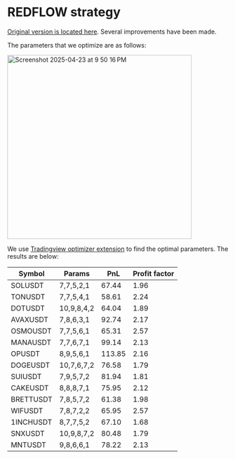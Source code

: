 # REDFLOW strategy

[Original version is located here](https://gist.github.com/CryptoMF/11fb235322c1cc0a635c3133dd95f404/#file-mf_redflow_strategy). Several improvements have been made.

The parameters that we optimize are as follows:

<img width="420" alt="Screenshot 2025-04-23 at 9 50 16 PM" src="https://github.com/user-attachments/assets/394b280e-86bf-4639-ac73-88b14feacdf9" />

We use [Tradingview optimizer extension](https://github.com/OptiPie/tradingview-optimizer-extension) to find the optimal parameters. The results are below:

| Symbol | Params | PnL | Profit factor | 
| --- | --- | --- | --- |
| SOLUSDT |  7,7,5,2,1 | 67.44 | 1.96
| TONUSDT |  7,7,5,4,1 | 58.61 | 2.24
| DOTUSDT |  10,9,8,4,2 | 64.04 | 1.89
| AVAXUSDT | 7,8,6,3,1 | 92.74 | 2.17
| OSMOUSDT |  7,7,5,6,1 | 65.31 | 2.57
| MANAUSDT |  7,7,6,7,1 | 99.14 | 2.13
| OPUSDT |  8,9,5,6,1 | 113.85 | 2.16
| DOGEUSDT | 10,7,6,7,2 | 76.58 | 1.79
| SUIUSDT | 7,9,5,7,2 | 81.94 | 1.81
| CAKEUSDT |  8,8,8,7,1 | 75.95 | 2.12
| BRETTUSDT |  7,8,5,7,2 | 61.38 | 1.98
| WIFUSDT | 7,8,7,2,2 | 65.95 | 2.57
| 1INCHUSDT |  8,7,7,5,2 | 67.10 | 1.68
| SNXUSDT | 10,9,8,7,2 | 80.48 | 1.79
| MNTUSDT |  9,8,6,6,1 | 78.22 | 2.13
